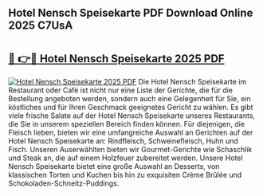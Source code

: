 ## Hotel Nensch Speisekarte PDF Download Online 2025 C7UsA

# <h2><a href="http://gc8ewe4.nevu.top/?p=Hotel+Nensch+Speisekarte">🔗 👉🔴 Hotel Nensch Speisekarte 2025 PDF</a></h2>

[![Hotel Nensch Speisekarte 2025 PDF](https://i.imgur.com/dBaPXMq.png)](http://gc8ewe4.nevu.top/?p=Hotel+Nensch+Speisekarte)
Die Hotel Nensch Speisekarte im Restaurant oder Café ist nicht nur eine Liste der Gerichte, die für die Bestellung angeboten werden, sondern auch eine Gelegenheit für Sie, ein köstliches und für Ihren Geschmack geeignetes Gericht zu wählen. Es gibt viele frische Salate auf der Hotel Nensch Speisekarte unseres Restaurants, die Sie in unserem speziellen Bereich finden können. Für diejenigen, die Fleisch lieben, bieten wir eine umfangreiche Auswahl an Gerichten auf der Hotel Nensch Speisekarte an: Rindfleisch, Schweinefleisch, Huhn und Fisch. Unseren Auserwählten bieten wir Gourmet-Gerichte wie Schaschlik und Steak an, die auf einem Holzfeuer zubereitet werden. Unsere Hotel Nensch Speisekarte bietet eine große Auswahl an Desserts, von klassischen Torten und Kuchen bis hin zu exquisiten Crème Brûlée und Schokoladen-Schneitz-Puddings.
